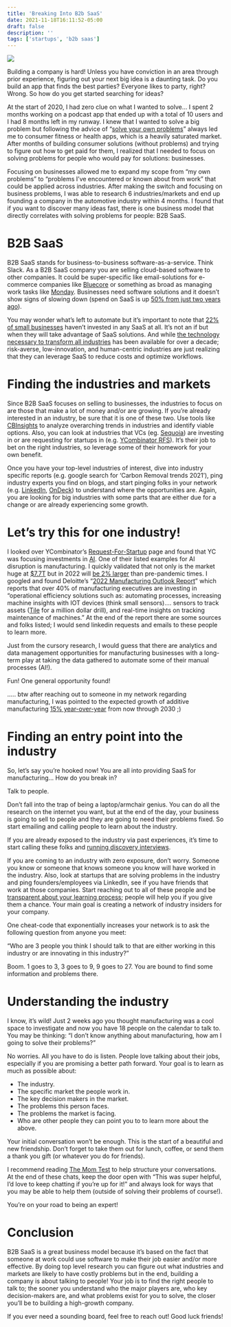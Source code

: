 ```yaml
---
title: 'Breaking Into B2b SaaS'
date: 2021-11-18T16:11:52-05:00
draft: false
description: ''
tags: ['startups', 'b2b saas']
---
```


![](/img/saas-dash.jpeg)

Building a company is hard! Unless you have conviction in an area through prior experience, figuring out your next big idea is a daunting task. Do you build an app that finds the best parties? Everyone likes to party, right? Wrong. So how do you get started searching for ideas?

At the start of 2020, I had zero clue on what I wanted to solve... I spent 2 months working on a podcast app that ended up with a total of 10 users and I had 8 months left in my runway. I knew that I wanted to solve a big problem but following the advice of “[solve your own problems](https://www.ycombinator.com/library/6e-how-to-evaluate-startup-ideas)” always led me to consumer fitness or health apps, which is a heavily saturated market. After months of building consumer solutions (without problems) and trying to figure out how to get paid for them, I realized that I needed to focus on solving problems for people who would pay for solutions: businesses.

Focusing on businesses allowed me to expand my scope from “my own problems” to “problems I’ve encountered or known about from work” that could be applied across industries. After making the switch and focusing on business problems, I was able to research 6 industries/markets and end up founding a company in the automotive industry within 4 months. I found that if you want to discover many ideas fast, there is one business model that directly correlates with solving problems for people: B2B SaaS.

# B2B SaaS

B2B SaaS stands for business-to-business software-as-a-service. Think Slack. As a B2B SaaS company you are selling cloud-based software to other companies. It could be super-specific like email-solutions for e-commerce companies like [Bluecore](http://bluecore.com/) or something as broad as managing work tasks like [Monday](http://monday.com/). Businesses need software solutions and it doesn’t show signs of slowing down (spend on SaaS is up [50% from just two years ago](https://www.blissfully.com/blog/saas-statistics/)).

You may wonder what’s left to automate but it’s important to note that [22% of small businesses](https://www.bmc.com/blogs/saas-growth-trends/) haven’t invested in any SaaS at all. It’s not an if but when they will take advantage of SaaS solutions. And while [the technology necessary to transform all industries](https://future.a16z.com/software-is-eating-the-world/) has been available for over a decade; risk-averse, low-innovation, and human-centric industries are just realizing that they can leverage SaaS to reduce costs and optimize workflows.

# Finding the industries and markets

Since B2B SaaS focuses on selling to businesses, the industries to focus on are those that make a lot of money and/or are growing. If you’re already interested in an industry, be sure that it is one of these two. Use tools like [CBInsights](https://www.cbinsights.com/) to analyze overarching trends in industries and identify viable options. Also, you can look at industries that VCs (eg. [Sequoia](https://www.sequoiacap.com/companies/)) are investing in or are requesting for startups in (e.g. [YCombinator RFS](https://www.ycombinator.com/rfs/)). It’s their job to bet on the right industries, so leverage some of their homework for your own benefit.

Once you have your top-level industries of interest, dive into industry specific reports (e.g. google search for ‘Carbon Removal trends 2021’), ping industry experts you find on blogs, and start pinging folks in your network (e.g. [LinkedIn](http://linkedin.com/), [OnDeck](http://beondeck.com/)) to understand where the opportunities are. Again, you are looking for big industries with some parts that are either due for a change or are already experiencing some growth.

# Let’s try this for one industry!

I looked over YCombinator’s [Request-For-Startup](https://www.ycombinator.com/rfs/) page and found that YC was focusing investments in [AI](https://www.ycombinator.com/rfs/#ai). One of their listed examples for AI disruption is manufacturing. I quickly validated that not only is the market huge at [$7.7T](https://www.statista.com/outlook/io/manufacturing/united-states) but in 2022 will [be 2% larger](https://www.statista.com/outlook/io/manufacturing/united-states#revenue) than pre-pandemic times. I googled and found Deloitte’s “[2022 Manufacturing Outlook Report](https://www2.deloitte.com/content/dam/Deloitte/us/Documents/energy-resources/us-2021-manufacturing-industry-outlook.pdf)” which reports that over 40% of manufacturing executives are investing in “operational efficiency solutions such as: automating processes, increasing machine insights with IOT devices (think small sensors).... sensors to track assets ([Tile](https://www.thetileapp.com/en-us/) for a million dollar drill), and real-time insights on tracking maintenance of machines.” At the end of the report there are some sources and folks listed; I would send linkedin requests and emails to these people to learn more.

Just from the cursory research, I would guess that there are analytics and data management opportunities for manufacturing businesses with a long-term play at taking the data gathered to automate some of their manual processes (AI!).

Fun! One general opportunity found!

..... btw after reaching out to someone in my network regarding manufacturing, I was pointed to the expected growth of additive manufacturing [15% year-over-year](https://www.metal-am.com/am-market-forecast-to-reach-51-billion-by-2030/) from now through 2030 ;)

# Finding an entry point into the industry

So, let’s say you’re hooked now! You are all into providing SaaS for manufacturing… How do you break in?

Talk to people.

Don’t fall into the trap of being a laptop/armchair genius. You can do all the research on the internet you want, but at the end of the day, your business is going to sell to people and they are going to need their problems fixed. So start emailing and calling people to learn about the industry.

If you are already exposed to the industry via past experiences, it’s time to start calling these folks and [running discovery interviews](https://www.amazon.com/Startup-Playbook-Founder-Founder-Techstars/dp/1119708516/ref=asc_df_1119708516/?tag=hyprod-20&linkCode=df0&hvadid=459726176530&hvpos=&hvnetw=g&hvrand=7678528804802691027&hvpone=&hvptwo=&hvqmt=&hvdev=c&hvdvcmdl=&hvlocint=&hvlocphy=9067609&hvtargid=pla-918953553248&psc=1).

If you are coming to an industry with zero exposure, don’t worry. Someone you know or someone that knows someone you know will have worked in the industry. Also, look at startups that are solving problems in the industry and ping founders/employees via LinkedIn, see if you have friends that work at those companies. Start reaching out to all of these people and be [transparent about your learning process](https://www.georgesequeira.com/writing/go-from-nothing-to-funding-in-9-months-learn-out-loud); people will help you if you give them a chance. Your main goal is creating a network of industry insiders for your company.

One cheat-code that exponentially increases your network is to ask the following question from anyone you meet:

“Who are 3 people you think I should talk to that are either working in this industry or are innovating in this industry?”

Boom. 1 goes to 3, 3 goes to 9, 9 goes to 27. You are bound to find some information and problems there.

# Understanding the industry

I know, it’s wild! Just 2 weeks ago you thought manufacturing was a cool space to investigate and now you have 18 people on the calendar to talk to. You may be thinking: “I don’t know anything about manufacturing, how am I going to solve their problems?”

No worries. All you have to do is listen. People love talking about their jobs, especially if you are promising a better path forward. Your goal is to learn as much as possible about:

- The industry.
- The specific market the people work in.
- The key decision makers in the market.
- The problems this person faces.
- The problems the market is facing.
- Who are other people they can point you to to learn more about the above.

Your initial conversation won’t be enough. This is the start of a beautiful and new friendship. Don’t forget to take them out for lunch, coffee, or send them a thank you gift (or whatever you do for friends).

I recommend reading [The Mom Test](https://www.amazon.com/dp/B01H4G2J1U/ref=dp-kindle-redirect?_encoding=UTF8&btkr=1) to help structure your conversations. At the end of these chats, keep the door open with “This was super helpful, I’d love to keep chatting if you’re up for it!” and always look for ways that you may be able to help them (outside of solving their problems of course!).

You’re on your road to being an expert!

# Conclusion

B2B SaaS is a great business model because it’s based on the fact that someone at work could use software to make their job easier and/or more effective. By doing top level research you can figure out what industries and markets are likely to have costly problems but in the end, building a company is about talking to people! Your job is to find the right people to talk to; the sooner you understand who the major players are, who key decision-makers are, and what problems exist for you to solve, the closer you’ll be to building a high-growth company.

If you ever need a sounding board, feel free to reach out! Good luck friends!
